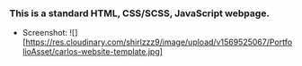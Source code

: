 ### This is a standard HTML, CSS/SCSS, JavaScript webpage.

- Screenshot:
![][https://res.cloudinary.com/shirlzzz9/image/upload/v1569525067/PortfolioAsset/carlos-website-template.jpg]